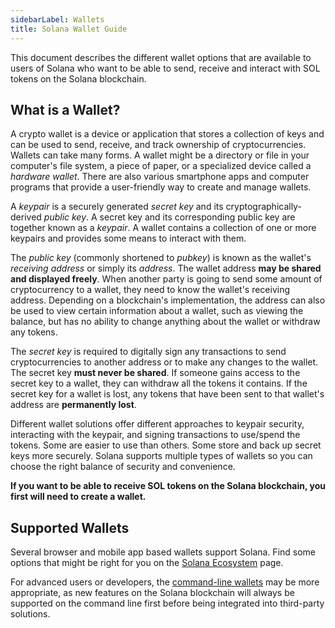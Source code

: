```yaml
---
sidebarLabel: Wallets
title: Solana Wallet Guide
---
```


This document describes the different wallet options that are available to users
of Solana who want to be able to send, receive and interact with SOL tokens on
the Solana blockchain.

## What is a Wallet?

A crypto wallet is a device or application that stores a collection of keys and
can be used to send, receive, and track ownership of cryptocurrencies. Wallets
can take many forms. A wallet might be a directory or file in your computer's
file system, a piece of paper, or a specialized device called a _hardware
wallet_. There are also various smartphone apps and computer programs that
provide a user-friendly way to create and manage wallets.

A _keypair_ is a securely generated _secret key_ and its
cryptographically-derived _public key_. A secret key and its corresponding
public key are together known as a _keypair_. A wallet contains a collection of
one or more keypairs and provides some means to interact with them.

The _public key_ (commonly shortened to _pubkey_) is known as the wallet's
_receiving address_ or simply its _address_. The wallet address **may be shared
and displayed freely**. When another party is going to send some amount of
cryptocurrency to a wallet, they need to know the wallet's receiving address.
Depending on a blockchain's implementation, the address can also be used to view
certain information about a wallet, such as viewing the balance, but has no
ability to change anything about the wallet or withdraw any tokens.

The _secret key_ is required to digitally sign any transactions to send
cryptocurrencies to another address or to make any changes to the wallet. The
secret key **must never be shared**. If someone gains access to the secret key
to a wallet, they can withdraw all the tokens it contains. If the secret key for
a wallet is lost, any tokens that have been sent to that wallet's address are
**permanently lost**.

Different wallet solutions offer different approaches to keypair security,
interacting with the keypair, and signing transactions to use/spend the tokens.
Some are easier to use than others. Some store and back up secret keys more
securely. Solana supports multiple types of wallets so you can choose the right
balance of security and convenience.

**If you want to be able to receive SOL tokens on the Solana blockchain, you
first will need to create a wallet.**

## Supported Wallets

Several browser and mobile app based wallets support Solana. Find some options
that might be right for you on the
[Solana Ecosystem](https://solana.com/ecosystem/explore?categories=wallet) page.

For advanced users or developers, the
[command-line wallets](wallet-guide/cli.md) may be more appropriate, as new
features on the Solana blockchain will always be supported on the command line
first before being integrated into third-party solutions.
